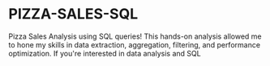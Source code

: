 # PIZZA-SALES-SQL
Pizza Sales Analysis using SQL queries! This hands-on analysis allowed me to hone my skills in data extraction, aggregation, filtering, and performance optimization. If you're interested in data analysis and SQL
